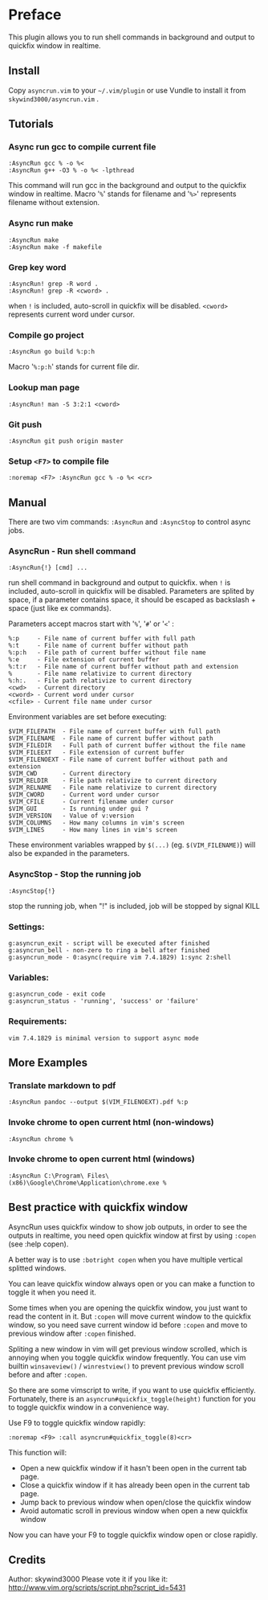 # Preface
This plugin allows you to run shell commands in background and output to quickfix window in realtime.

## Install
Copy `asyncrun.vim` to your `~/.vim/plugin` or use Vundle to install it from `skywind3000/asyncrun.vim` .

## Tutorials

### Async run gcc to compile current file
	:AsyncRun gcc % -o %<
	:AsyncRun g++ -O3 % -o %< -lpthread 
This command will run gcc in the background and output to the quickfix window in realtime. Macro '`%`' stands for filename and '`%>`' represents filename without extension.

### Async run make
    :AsyncRun make
	:AsyncRun make -f makefile

### Grep key word 
    :AsyncRun! grep -R word . 
    :AsyncRun! grep -R <cword> . 
when `!` is included, auto-scroll in quickfix will be disabled. `<cword>` represents current word under cursor.

### Compile go project
    :AsyncRun go build %:p:h
Macro '`%:p:h`' stands for current file dir. 

### Lookup man page
    :AsyncRun! man -S 3:2:1 <cword>

### Git push
    :AsyncRun git push origin master

### Setup `<F7>` to compile file
    :noremap <F7> :AsyncRun gcc % -o %< <cr> 

## Manual

There are two vim commands: `:AsyncRun` and `:AsyncStop` to control async jobs.

### AsyncRun - Run shell command

```VimL
:AsyncRun{!} [cmd] ...
```

run shell command in background and output to quickfix. when `!` is included, auto-scroll in quickfix will be disabled. Parameters are splited by space, if a parameter contains space, it should be escaped as backslash + space (just like ex commands).

Parameters accept macros start with '`%`', '`#`' or '`<`' :

    %:p     - File name of current buffer with full path
    %:t     - File name of current buffer without path
    %:p:h   - File path of current buffer without file name
    %:e     - File extension of current buffer
    %:t:r   - File name of current buffer without path and extension
    %       - File name relativize to current directory
    %:h:.   - File path relativize to current directory
    <cwd>   - Current directory
    <cword> - Current word under cursor
    <cfile> - Current file name under cursor

Environment variables are set before executing:

    $VIM_FILEPATH  - File name of current buffer with full path
    $VIM_FILENAME  - File name of current buffer without path
    $VIM_FILEDIR   - Full path of current buffer without the file name
    $VIM_FILEEXT   - File extension of current buffer
    $VIM_FILENOEXT - File name of current buffer without path and extension
    $VIM_CWD       - Current directory
    $VIM_RELDIR    - File path relativize to current directory
    $VIM_RELNAME   - File name relativize to current directory 
    $VIM_CWORD     - Current word under cursor
    $VIM_CFILE     - Current filename under cursor
    $VIM_GUI       - Is running under gui ?
    $VIM_VERSION   - Value of v:version
    $VIM_COLUMNS   - How many columns in vim's screen
    $VIM_LINES     - How many lines in vim's screen

These environment variables wrapped by `$(...)` (eg. `$(VIM_FILENAME)`) will also be expanded in the parameters.

### AsyncStop - Stop the running job

```VimL
:AsyncStop{!}
```

stop the running job, when "!" is included, job will be stopped by signal KILL

### Settings:

    g:asyncrun_exit - script will be executed after finished
    g:asyncrun_bell - non-zero to ring a bell after finished
    g:asyncrun_mode - 0:async(require vim 7.4.1829) 1:sync 2:shell

### Variables:
    g:asyncrun_code - exit code
    g:asyncrun_status - 'running', 'success' or 'failure'

### Requirements:
    vim 7.4.1829 is minimal version to support async mode

## More Examples

### Translate markdown to pdf

```VimL
:AsyncRun pandoc --output $(VIM_FILENOEXT).pdf %:p
```

### Invoke chrome to open current html (non-windows)

```VimL
:AsyncRun chrome %
```

### Invoke chrome to open current html (windows)

```VimL
:AsyncRun C:\Program\ Files\ (x86)\Google\Chrome\Application\chrome.exe %
```

## Best practice with quickfix window

AsyncRun uses quickfix window to show job outputs, in order to see the outputs in realtime, you need open quickfix window at first by using `:copen` (see :help copen).

A better way is to use `:botright copen` when you have multiple vertical splitted windows.

You can leave quickfix window always open or you can make a function to toggle it when you need it.

Some times when you are opening the quickfix window, you just want to read the content in it. But `:copen` will move current window to the quickfix window, so you need save current window id before `:copen` and move to previous window after `:copen` finished. 

Spliting a new window in vim will get previous window scrolled, which is annoying when you  toggle quickfix window frequently. You can use vim builtin `winsaveview()` / `winrestview()` to prevent previous window scroll before and after `:copen`.

So there are some vimscript to write, if you want to use quickfix efficiently. Fortunately, there is an `asyncrun#quickfix_toggle(height)` function for you to toggle quickfix window in a convenience way.

Use F9 to toggle quickfix window rapidly:

```VimL
:noremap <F9> :call asyncrun#quickfix_toggle(8)<cr>
```

This function will:

* Open a new quickfix window if it hasn't been open in the current tab page.
* Close a quickfix window if it has already been open in the current tab page.
* Jump back to previous window when open/close the quickfix window
* Avoid automatic scroll in previous window when open a new quickfix window

Now you can have your F9 to toggle quickfix window open or close rapidly.

## Credits
Author: skywind3000
Please vote it if you like it: 
http://www.vim.org/scripts/script.php?script_id=5431

